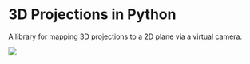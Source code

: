 # 3D Projections in Python

A library for mapping 3D projections to a 2D plane via a virtual camera.

![](https://github.com/FrewtyPebbles/Python-3D-Projection/blob/main/tests/rasterize_teapot_success.gif)
